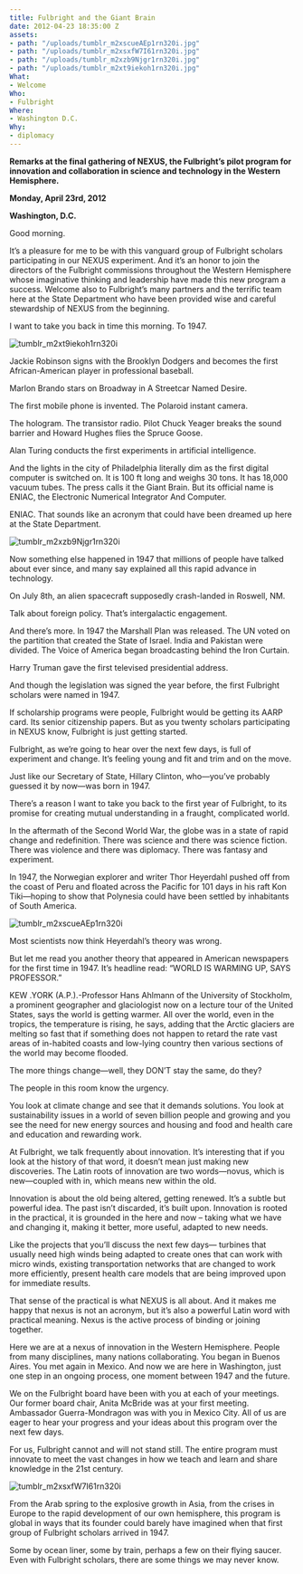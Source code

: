 ```yaml
---
title: Fulbright and the Giant Brain
date: 2012-04-23 18:35:00 Z
assets:
- path: "/uploads/tumblr_m2xscueAEp1rn320i.jpg"
- path: "/uploads/tumblr_m2xsxfW7I61rn320i.jpg"
- path: "/uploads/tumblr_m2xzb9Njgr1rn320i.jpg"
- path: "/uploads/tumblr_m2xt9iekoh1rn320i.jpg"
What:
- Welcome
Who:
- Fulbright
Where:
- Washington D.C.
Why:
- diplomacy
---
```


**Remarks at the final gathering of NEXUS, the Fulbright’s pilot program for innovation and collaboration in science and technology in the Western Hemisphere.**

**Monday, April 23rd, 2012**

**Washington, D.C.**

Good morning. 

It’s a pleasure for me to be with this vanguard group of Fulbright scholars participating in our NEXUS experiment.  And it’s an honor to join the directors of the Fulbright commissions throughout the Western Hemisphere whose imaginative thinking and leadership have made this new program a success.  Welcome also to Fulbright’s many partners and the terrific team here at the State Department who have been provided wise and careful stewardship of NEXUS from the beginning.

I want to take you back in time this morning.  To 1947.   

![tumblr_m2xt9iekoh1rn320i](/uploads/tumblr_m2xt9iekoh1rn320i.jpg) 

Jackie Robinson signs with the Brooklyn Dodgers and becomes the first African-American player in professional baseball. 

Marlon Brando stars on Broadway in A Streetcar Named Desire.

The first mobile phone is invented.  The Polaroid instant camera.

The hologram. The transistor radio. Pilot Chuck Yeager breaks the sound barrier and Howard Hughes flies the Spruce Goose.

Alan Turing conducts the first experiments in artificial intelligence.

And the lights in the city of Philadelphia literally dim as the first digital computer is switched on.  It is 100 ft long and weighs 30 tons.  It has 18,000 vacuum tubes.  The press calls it the Giant Brain.  But its official name is ENIAC, the Electronic Numerical Integrator And Computer.

ENIAC.  That sounds like an acronym that could have been dreamed up here at the State Department. 

![tumblr_m2xzb9Njgr1rn320i](/uploads/tumblr_m2xzb9Njgr1rn320i.jpg)  

Now something else happened in 1947 that millions of people have  talked about ever since, and many say explained all this rapid advance in technology. 

On July 8th, an alien spacecraft supposedly crash-landed in Roswell, NM.

Talk about foreign policy. That’s intergalactic engagement.   

And there’s more.  In 1947 the Marshall Plan was released.  The UN voted on the partition that created the State of Israel.  India and Pakistan were divided.  The Voice of America began broadcasting behind the Iron Curtain.

Harry Truman gave the first televised presidential address.

And though the legislation was signed the year before, the first Fulbright scholars were named in 1947.

If scholarship programs were people, Fulbright would be getting its AARP card.  Its senior citizenship papers. But as you twenty scholars participating in NEXUS know, Fulbright is just getting started.

Fulbright, as we’re going to hear over the next few days, is full of experiment and change.  It’s feeling young and fit and trim and on the move. 

Just like our Secretary of State, Hillary Clinton, who—you’ve probably guessed it by now—was born in 1947.  

There’s a reason I want to take you back to the first year of Fulbright, to its promise for creating mutual understanding in a fraught, complicated world.  

In the aftermath of the Second World War, the globe was in a state of rapid change and redefinition.  There was science and there was science fiction.  There was violence and there was diplomacy. There was fantasy and experiment.  

In 1947, the Norwegian explorer and writer Thor Heyerdahl pushed off from the coast of Peru and floated across the Pacific for 101 days in his raft Kon Tiki—hoping to show that Polynesia could have been settled by inhabitants of South America. 

![tumblr_m2xscueAEp1rn320i](/uploads/tumblr_m2xscueAEp1rn320i.jpg) 

Most scientists now think Heyerdahl’s theory was wrong.  

But let me read you another theory that appeared in American newspapers for the first time in 1947.  It’s headline read:  “WORLD IS WARMING UP, SAYS PROFESSOR.”

KEW .YORK (A.P.).-Professor Hans Ahlmann of the University of Stockholm, a prominent geographer and glaciologist now on a lecture tour of the United States, says the world is getting warmer. All over the world, even in the tropics, the temperature is rising, he says, adding that the Arctic glaciers are melting so fast that if something does not happen to retard the rate vast areas of in-habited coasts and low-lying country then various sections of the world may become flooded.

The more things change—well, they DON’T stay the same, do they?

The people in this room know the urgency. 

You look at climate change and see that it demands solutions.  You look at sustainability issues in a world of seven billion people and growing and you see the need for new energy sources and housing and food and health care and education and rewarding work.

At Fulbright, we talk frequently about innovation.   It’s interesting that if you look at the history of that word, it doesn’t mean just making new discoveries.  The Latin roots of innovation are two words—novus, which is new—coupled with in, which means new within the old. 

Innovation is about the old being altered, getting renewed.  It’s a subtle but powerful idea.  The past isn’t discarded, it’s built upon.  Innovation is rooted in the practical, it is grounded in the here and now – taking what we have and changing it, making it better, more useful, adapted to new needs. 

Like the projects that you’ll discuss the next few days— turbines that usually need high winds being adapted to create ones that can work with micro winds, existing transportation networks that are changed to work more efficiently, present health care models that are being improved upon for immediate results. 

That sense of the practical is what NEXUS is all about.  And it makes me happy that nexus is not an acronym, but it’s also a powerful Latin word with practical meaning.  Nexus is the active process of binding or joining together.

Here we are at a nexus of innovation in the Western Hemisphere.  People from many disciplines, many nations collaborating.  You began in Buenos Aires.  You met again in Mexico.  And now we are here in Washington, just one step in an ongoing process, one moment between 1947 and the future.

We on the Fulbright board have been with you at each of your meetings.  Our former board chair, Anita McBride was at your first meeting.  Ambassador Guerra-Mondragon was with you in Mexico City.  All of us are eager to hear your progress and your ideas about this program over the next few days. 

For us, Fulbright cannot and will not stand still.  The entire program must innovate to meet the vast changes in how we teach and learn and share knowledge in the 21st century.   

![tumblr_m2xsxfW7I61rn320i](/uploads/tumblr_m2xsxfW7I61rn320i.jpg) 

From the Arab spring to the explosive growth in Asia, from the crises in Europe to the rapid development of our own hemisphere, this program is global in ways that its founder could barely have imagined when that first group of Fulbright scholars arrived in 1947.

Some by ocean liner, some by train, perhaps a few on their flying saucer. Even with Fulbright scholars, there are some things we may never know.

